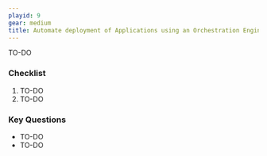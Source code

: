 ```yaml
---
playid: 9
gear: medium
title: Automate deployment of Applications using an Orchestration Engine.
---
```


TO-DO

### Checklist
1. TO-DO
2. TO-DO

### Key Questions
- TO-DO
- TO-DO